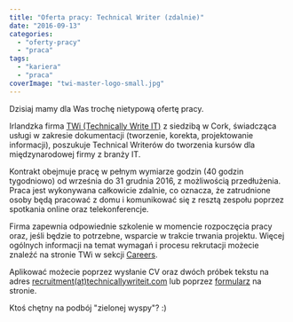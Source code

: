 ```yaml
---
title: "Oferta pracy: Technical Writer (zdalnie)"
date: "2016-09-13"
categories: 
  - "oferty-pracy"
  - "praca"
tags: 
  - "kariera"
  - "praca"
coverImage: "twi-master-logo-small.jpg"
---
```


Dzisiaj mamy dla Was trochę nietypową ofertę pracy.

Irlandzka firma [TWi (Technically Write IT)](http://www.technicallywriteit.com/) z siedzibą w Cork, świadcząca usługi w zakresie dokumentacji (tworzenie, korekta, projektowanie informacji), poszukuje Technical Writerów do tworzenia kursów dla międzynarodowej firmy z branży IT.

Kontrakt obejmuje pracę w pełnym wymiarze godzin (40 godzin tygodniowo) od września do 31 grudnia 2016, z możliwością przedłużenia. Praca jest wykonywana całkowicie zdalnie, co oznacza, że zatrudnione osoby będą pracować z domu i komunikować się z resztą zespołu poprzez spotkania online oraz telekonferencje.

Firma zapewnia odpowiednie szkolenie w momencie rozpoczęcia pracy oraz, jeśli będzie to potrzebne, wsparcie w trakcie trwania projektu. Więcej ogólnych informacji na temat wymagań i procesu rekrutacji możecie znaleźć na stronie TWi w sekcji [Careers](http://www.technicallywriteit.com/careers/).

Aplikować możecie poprzez wysłanie CV oraz dwóch próbek tekstu na adres [recruitment(at)technicallywriteit.com](mailto:recruitment@technicallywriteit.com) lub poprzez [formularz](http://www.technicallywriteit.com/careers/recruitment-form/) na stronie.

Ktoś chętny na podbój "zielonej wyspy"? :)
